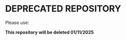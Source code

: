 # DEPRECATED REPOSITORY

Please use: [](https://github.com/ecmwf-training/jupyterbook-template)

**This repository will be deleted 01/11/2025**